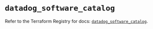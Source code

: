 # `datadog_software_catalog`

Refer to the Terraform Registry for docs: [`datadog_software_catalog`](https://registry.terraform.io/providers/datadog/datadog/3.52.0/docs/resources/software_catalog).
